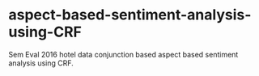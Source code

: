 # aspect-based-sentiment-analysis-using-CRF

 Sem Eval 2016 hotel data conjunction based aspect based sentiment analysis using CRF.
